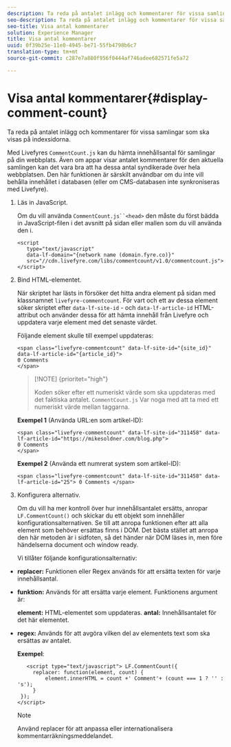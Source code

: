 ```yaml
---
description: Ta reda på antalet inlägg och kommentarer för vissa samlingar som ska visas på indexsidorna.
seo-description: Ta reda på antalet inlägg och kommentarer för vissa samlingar som ska visas på indexsidorna.
seo-title: Visa antal kommentarer
solution: Experience Manager
title: Visa antal kommentarer
uuid: 0f39b25e-11e0-4945-be71-55fb4798b6c7
translation-type: tm+mt
source-git-commit: c287e7a880f956f0444af746adee682571fe5a72

---
```



# Visa antal kommentarer{#display-comment-count}

Ta reda på antalet inlägg och kommentarer för vissa samlingar som ska visas på indexsidorna.

Med Livefyres `CommentCount.js` kan du hämta innehållsantal för samlingar på din webbplats. Även om appar visar antalet kommentarer för den aktuella samlingen kan det vara bra att ha dessa antal syndikerade över hela webbplatsen. Den här funktionen är särskilt användbar om du inte vill behålla innehållet i databasen (eller om CMS-databasen inte synkroniseras med Livefyre).

1. Läs in JavaScript.

   Om du vill använda `CommentCount.js``<head>` den måste du först bädda in JavaScript-filen i det avsnitt på sidan eller mallen som du vill använda den i.

   ```
   <script 
      type="text/javascript" 
      data-lf-domain="{network name (domain.fyre.co)}" 
      src="//cdn.livefyre.com/libs/commentcount/v1.0/commentcount.js"> 
   </script>
   ```

1. Bind HTML-elementet.

   När skriptet har lästs in försöker det hitta andra element på sidan med klassnamnet `livefyre-commentcount`. För vart och ett av dessa element söker skriptet efter `data-lf-site-id` - och `data-lf-article-id` HTML-attribut och använder dessa för att hämta innehåll från Livefyre och uppdatera varje element med det senaste värdet.

   Följande element skulle till exempel uppdateras:

   ```
   <span class="livefyre-commentcount" data-lf-site-id="{site_id}" data-lf-article-id="{article_id}"> 
   0 Comments  
   </span>
   ```

   >[!NOTE] {prioritet=&quot;high&quot;}
   >
   >Koden söker efter ett numeriskt värde som ska uppdateras med det faktiska antalet. `CommentCount.js` Var noga med att ta med ett numeriskt värde mellan taggarna.

   **Exempel 1** (Använda URL:en som artikel-ID):

   ```
   <span class="livefyre-commentcount" data-lf-site-id="311458" data-lf-article-id="https://mikesoldner.com/blog.php">  
   0 Comments  
   </span>
   ```

   **Exempel 2** (Använda ett numrerat system som artikel-ID):

   ```
   <span class="livefyre-commentcount" data-lf-site-id="311458" data-lf-article-id="25"> 0 Comments </span>
   ```

1. Konfigurera alternativ.

   Om du vill ha mer kontroll över hur innehållsantalet ersätts, anropar `LF.CommentCount()` och skickar du ett objekt som innehåller konfigurationsalternativen. Se till att anropa funktionen efter att alla element som behöver ersättas finns i DOM. Det bästa stället att anropa den här metoden är i sidfoten, så det händer när DOM läses in, men före händelserna document och window ready.

   Vi tillåter följande konfigurationsalternativ:

* **replacer:** Funktionen eller Regex används för att ersätta texten för varje innehållsantal.

* **funktion:** Används för att ersätta varje element. Funktionens argument är:

   **element:** HTML-elementet som uppdateras.
   **antal:** Innehållsantalet för det här elementet.

* **regex:** Används för att avgöra vilken del av elementets text som ska ersättas av antalet.

   **Exempel**:

   ```
      <script type="text/javascript"> LF.CommentCount({ 
        replacer: function(element, count) { 
            element.innerHTML = count +' Comment'+ (count === 1 ? '' : 's'); 
        } 
    }); 
   </script>
   ```

   >[!NOTE]
   >
   >Använd replacer för att anpassa eller internationalisera kommentarräkningsmeddelandet.
